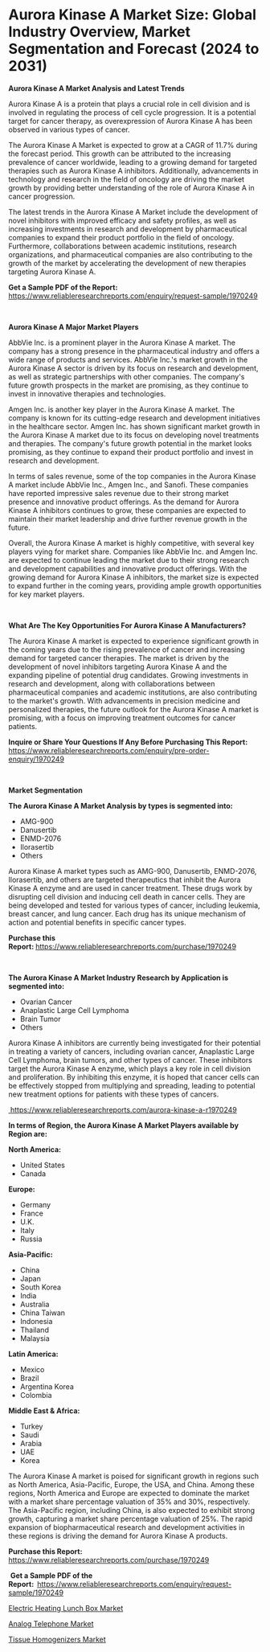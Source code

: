 <p><h1>Aurora Kinase A Market Size: Global Industry Overview, Market Segmentation and Forecast (2024 to 2031)</h1></p><p><strong>Aurora Kinase A Market Analysis and Latest Trends</strong></p>
<p><p>Aurora Kinase A is a protein that plays a crucial role in cell division and is involved in regulating the process of cell cycle progression. It is a potential target for cancer therapy, as overexpression of Aurora Kinase A has been observed in various types of cancer.</p><p>The Aurora Kinase A Market is expected to grow at a CAGR of 11.7% during the forecast period. This growth can be attributed to the increasing prevalence of cancer worldwide, leading to a growing demand for targeted therapies such as Aurora Kinase A inhibitors. Additionally, advancements in technology and research in the field of oncology are driving the market growth by providing better understanding of the role of Aurora Kinase A in cancer progression.</p><p>The latest trends in the Aurora Kinase A Market include the development of novel inhibitors with improved efficacy and safety profiles, as well as increasing investments in research and development by pharmaceutical companies to expand their product portfolio in the field of oncology. Furthermore, collaborations between academic institutions, research organizations, and pharmaceutical companies are also contributing to the growth of the market by accelerating the development of new therapies targeting Aurora Kinase A.</p></p>
<p><strong>Get a Sample PDF of the Report:&nbsp;</strong> <a href="https://www.reliableresearchreports.com/enquiry/request-sample/1970249">https://www.reliableresearchreports.com/enquiry/request-sample/1970249</a></p>
<p>&nbsp;</p>
<p><strong>Aurora Kinase A Major Market Players</strong></p>
<p><p>AbbVie Inc. is a prominent player in the Aurora Kinase A market. The company has a strong presence in the pharmaceutical industry and offers a wide range of products and services. AbbVie Inc.'s market growth in the Aurora Kinase A sector is driven by its focus on research and development, as well as strategic partnerships with other companies. The company's future growth prospects in the market are promising, as they continue to invest in innovative therapies and technologies.</p><p>Amgen Inc. is another key player in the Aurora Kinase A market. The company is known for its cutting-edge research and development initiatives in the healthcare sector. Amgen Inc. has shown significant market growth in the Aurora Kinase A market due to its focus on developing novel treatments and therapies. The company's future growth potential in the market looks promising, as they continue to expand their product portfolio and invest in research and development.</p><p>In terms of sales revenue, some of the top companies in the Aurora Kinase A market include AbbVie Inc., Amgen Inc., and Sanofi. These companies have reported impressive sales revenue due to their strong market presence and innovative product offerings. As the demand for Aurora Kinase A inhibitors continues to grow, these companies are expected to maintain their market leadership and drive further revenue growth in the future.</p><p>Overall, the Aurora Kinase A market is highly competitive, with several key players vying for market share. Companies like AbbVie Inc. and Amgen Inc. are expected to continue leading the market due to their strong research and development capabilities and innovative product offerings. With the growing demand for Aurora Kinase A inhibitors, the market size is expected to expand further in the coming years, providing ample growth opportunities for key market players.</p></p>
<p>&nbsp;</p>
<p><strong>What Are The Key Opportunities For Aurora Kinase A Manufacturers?</strong></p>
<p><p>The Aurora Kinase A market is expected to experience significant growth in the coming years due to the rising prevalence of cancer and increasing demand for targeted cancer therapies. The market is driven by the development of novel inhibitors targeting Aurora Kinase A and the expanding pipeline of potential drug candidates. Growing investments in research and development, along with collaborations between pharmaceutical companies and academic institutions, are also contributing to the market's growth. With advancements in precision medicine and personalized therapies, the future outlook for the Aurora Kinase A market is promising, with a focus on improving treatment outcomes for cancer patients.</p></p>
<p><strong>Inquire or Share Your Questions If Any Before Purchasing This Report:</strong> <a href="https://www.reliableresearchreports.com/enquiry/pre-order-enquiry/1970249">https://www.reliableresearchreports.com/enquiry/pre-order-enquiry/1970249</a></p>
<p>&nbsp;</p>
<p><strong>Market Segmentation</strong></p>
<p><strong>The Aurora Kinase A Market Analysis by types is segmented into:</strong></p>
<p><ul><li>AMG-900</li><li>Danusertib</li><li>ENMD-2076</li><li>Ilorasertib</li><li>Others</li></ul></p>
<p><p>Aurora Kinase A market types such as AMG-900, Danusertib, ENMD-2076, Ilorasertib, and others are targeted therapeutics that inhibit the Aurora Kinase A enzyme and are used in cancer treatment. These drugs work by disrupting cell division and inducing cell death in cancer cells. They are being developed and tested for various types of cancer, including leukemia, breast cancer, and lung cancer. Each drug has its unique mechanism of action and potential benefits in specific cancer types.</p></p>
<p><strong>Purchase this Report:&nbsp;</strong><a href="https://www.reliableresearchreports.com/purchase/1970249">https://www.reliableresearchreports.com/purchase/1970249</a></p>
<p>&nbsp;</p>
<p><strong>The Aurora Kinase A Market Industry Research by Application is segmented into:</strong></p>
<p><ul><li>Ovarian Cancer</li><li>Anaplastic Large Cell Lymphoma</li><li>Brain Tumor</li><li>Others</li></ul></p>
<p><p>Aurora Kinase A inhibitors are currently being investigated for their potential in treating a variety of cancers, including ovarian cancer, Anaplastic Large Cell Lymphoma, brain tumors, and other types of cancer. These inhibitors target the Aurora Kinase A enzyme, which plays a key role in cell division and proliferation. By inhibiting this enzyme, it is hoped that cancer cells can be effectively stopped from multiplying and spreading, leading to potential new treatment options for patients with these types of cancers.</p></p>
<p><a href="https://www.reliableresearchreports.com/aurora-kinase-a-r1970249">&nbsp;https://www.reliableresearchreports.com/aurora-kinase-a-r1970249</a></p>
<p><strong>In terms of Region, the Aurora Kinase A Market Players available by Region are:</strong></p>
<p>
    <p> <strong> North America: </strong>
        <ul>
            <li>United States</li>
            <li>Canada</li>
        </ul>
        </p> 
    <p> <strong> Europe: </strong>
        <ul>
            <li>Germany</li>
            <li>France</li>
            <li>U.K.</li>
            <li>Italy</li>
            <li>Russia</li>
        </ul>
        </p> 
    <p> <strong> Asia-Pacific: </strong>
        <ul>
            <li>China</li>
            <li>Japan</li>
            <li>South Korea</li>
            <li>India</li>
            <li>Australia</li>
            <li>China Taiwan</li>
            <li>Indonesia</li>
            <li>Thailand</li>
            <li>Malaysia</li>
        </ul>
        </p> 
    <p> <strong> Latin America: </strong>
        <ul>
            <li>Mexico</li>
            <li>Brazil</li>
            <li>Argentina Korea</li>
            <li>Colombia</li>
        </ul>
        </p> 
    <p> <strong> Middle East & Africa: </strong>
        <ul>
            <li>Turkey</li>
            <li>Saudi</li>
            <li>Arabia</li>
            <li>UAE</li>
            <li>Korea</li>
        </ul>
    </p>
    </p>
<p><p>The Aurora Kinase A market is poised for significant growth in regions such as North America, Asia-Pacific, Europe, the USA, and China. Among these regions, North America and Europe are expected to dominate the market with a market share percentage valuation of 35% and 30%, respectively. The Asia-Pacific region, including China, is also expected to exhibit strong growth, capturing a market share percentage valuation of 25%. The rapid expansion of biopharmaceutical research and development activities in these regions is driving the demand for Aurora Kinase A products.</p></p>
<p><strong>Purchase this Report: </strong><a href="https://www.reliableresearchreports.com/purchase/1970249">https://www.reliableresearchreports.com/purchase/1970249</a></p>
<p>&nbsp;<strong>Get a Sample PDF of the Report:&nbsp;&nbsp;</strong><a href="https://www.reliableresearchreports.com/enquiry/request-sample/1970249">https://www.reliableresearchreports.com/enquiry/request-sample/1970249</a></p>
<p><strong></strong></p>
<p><p><a href="https://www.linkedin.com/pulse/electric-heating-lunch-box-market-research-report-provides-nghve">Electric Heating Lunch Box Market</a></p><p><a href="https://www.linkedin.com/pulse/analog-telephone-market-size-share-amp-trends-analysis-ppece">Analog Telephone Market</a></p><p><a href="https://www.linkedin.com/pulse/tissue-homogenizers-market-growth-trends-covid-19-impact-naaqf">Tissue Homogenizers Market</a></p></p>